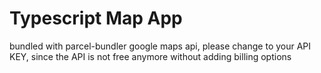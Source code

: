 # Typescript Map App

bundled with parcel-bundler
google maps api, please change to your API KEY, since the API is not free anymore
without adding billing options
